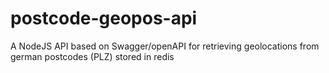 # postcode-geopos-api
A NodeJS API based on Swagger/openAPI for retrieving geolocations from german postcodes (PLZ) stored in redis
